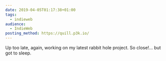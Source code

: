 ```yaml
---
date: 2019-04-05T01:17:38+01:00
tags:
  - indieweb
audience:
  - IndieWeb
posting_method: https://quill.p3k.io/
---
```


Up too late, again, working on my latest rabbit hole project. So close!… but got to sleep.
